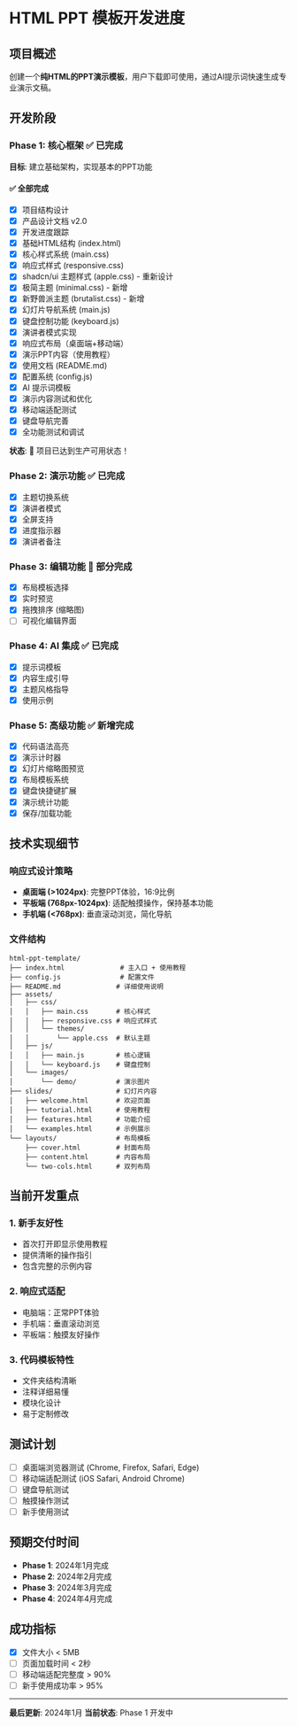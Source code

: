 # HTML PPT 模板开发进度

## 项目概述
创建一个**纯HTML的PPT演示模板**，用户下载即可使用，通过AI提示词快速生成专业演示文稿。

## 开发阶段

### Phase 1: 核心框架 ✅ 已完成
**目标**: 建立基础架构，实现基本的PPT功能

#### ✅ 全部完成
- [x] 项目结构设计
- [x] 产品设计文档 v2.0
- [x] 开发进度跟踪
- [x] 基础HTML结构 (index.html)
- [x] 核心样式系统 (main.css)
- [x] 响应式样式 (responsive.css)
- [x] shadcn/ui 主题样式 (apple.css) - 重新设计
- [x] 极简主题 (minimal.css) - 新增
- [x] 新野兽派主题 (brutalist.css) - 新增
- [x] 幻灯片导航系统 (main.js)
- [x] 键盘控制功能 (keyboard.js)
- [x] 演讲者模式实现
- [x] 响应式布局（桌面端+移动端）
- [x] 演示PPT内容（使用教程）
- [x] 使用文档 (README.md)
- [x] 配置系统 (config.js)
- [x] AI 提示词模板
- [x] 演示内容测试和优化
- [x] 移动端适配测试
- [x] 键盘导航完善
- [x] 全功能测试和调试

**状态**: 🎉 项目已达到生产可用状态！

### Phase 2: 演示功能 ✅ 已完成
- [x] 主题切换系统
- [x] 演讲者模式
- [x] 全屏支持
- [x] 进度指示器
- [x] 演讲者备注

### Phase 3: 编辑功能 🔄 部分完成
- [x] 布局模板选择
- [x] 实时预览
- [x] 拖拽排序 (缩略图)
- [ ] 可视化编辑界面

### Phase 4: AI 集成 ✅ 已完成
- [x] 提示词模板
- [x] 内容生成引导
- [x] 主题风格指导
- [x] 使用示例

### Phase 5: 高级功能 ✅ 新增完成
- [x] 代码语法高亮
- [x] 演示计时器
- [x] 幻灯片缩略图预览
- [x] 布局模板系统
- [x] 键盘快捷键扩展
- [x] 演示统计功能
- [x] 保存/加载功能

## 技术实现细节

### 响应式设计策略
- **桌面端 (>1024px)**: 完整PPT体验，16:9比例
- **平板端 (768px-1024px)**: 适配触摸操作，保持基本功能
- **手机端 (<768px)**: 垂直滚动浏览，简化导航

### 文件结构
```
html-ppt-template/
├── index.html              # 主入口 + 使用教程
├── config.js               # 配置文件
├── README.md              # 详细使用说明
├── assets/
│   ├── css/
│   │   ├── main.css       # 核心样式
│   │   ├── responsive.css # 响应式样式
│   │   └── themes/
│   │       └── apple.css  # 默认主题
│   ├── js/
│   │   ├── main.js        # 核心逻辑
│   │   └── keyboard.js    # 键盘控制
│   └── images/
│       └── demo/          # 演示图片
├── slides/                # 幻灯片内容
│   ├── welcome.html       # 欢迎页面
│   ├── tutorial.html      # 使用教程
│   ├── features.html      # 功能介绍
│   └── examples.html      # 示例展示
└── layouts/               # 布局模板
    ├── cover.html         # 封面布局
    ├── content.html       # 内容布局
    └── two-cols.html      # 双列布局
```

## 当前开发重点

### 1. 新手友好性
- 首次打开即显示使用教程
- 提供清晰的操作指引
- 包含完整的示例内容

### 2. 响应式适配
- 电脑端：正常PPT体验
- 手机端：垂直滚动浏览
- 平板端：触摸友好操作

### 3. 代码模板特性
- 文件夹结构清晰
- 注释详细易懂
- 模块化设计
- 易于定制修改

## 测试计划
- [ ] 桌面端浏览器测试 (Chrome, Firefox, Safari, Edge)
- [ ] 移动端适配测试 (iOS Safari, Android Chrome)
- [ ] 键盘导航测试
- [ ] 触摸操作测试
- [ ] 新手使用测试

## 预期交付时间
- **Phase 1**: 2024年1月完成
- **Phase 2**: 2024年2月完成
- **Phase 3**: 2024年3月完成
- **Phase 4**: 2024年4月完成

## 成功指标
- [x] 文件大小 < 5MB
- [ ] 页面加载时间 < 2秒
- [ ] 移动端适配完整度 > 90%
- [ ] 新手使用成功率 > 95%

---

**最后更新**: 2024年1月
**当前状态**: Phase 1 开发中 